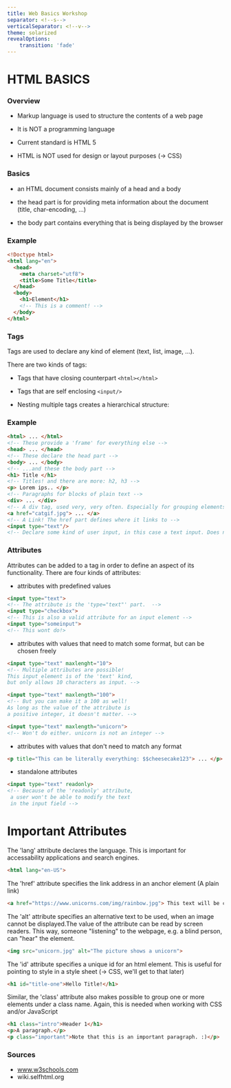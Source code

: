 ```yaml
---
title: Web Basics Workshop
separator: <!--s-->
verticalSeparator: <!--v-->
theme: solarized
revealOptions:
    transition: 'fade'
---
```


# HTML BASICS

<!--s-->

### Overview

* Markup language is used to structure the contents of a web page
<!-- .element: class="fragment" data-fragment-index="1" -->

*  It is NOT a programming language
<!-- .element: class="fragment" data-fragment-index="2" -->

* Current standard is HTML 5
<!-- .element: class="fragment" data-fragment-index="3" -->

* HTML is NOT used for design or layout purposes (-> CSS)
<!-- .element: class="fragment" data-fragment-index="4" -->

<!--s-->

### Basics

* an HTML document consists mainly of a head and a body
<!-- .element: class="fragment" data-fragment-index="1" -->
* the head part is for providing meta information about the document (title, char-encoding, ...)
<!-- .element: class="fragment" data-fragment-index="2" -->
* the body part contains everything that is being displayed by the browser
<!-- .element: class="fragment" data-fragment-index="3" -->

<!--s-->

### Example

```html
<!Doctype html>
<html lang="en">
  <head>
    <meta charset="utf8">
    <title>Some Title</title>
  </head>
  <body>
    <h1>Element</h1>
    <!-- This is a comment! -->
  </body>
</html>
```

<!--s-->

### Tags

Tags are used to declare any kind of element (text, list, image, ...).
<!-- .element: class="fragment" data-fragment-index="1" -->
There are two kinds of tags:
<!-- .element: class="fragment" data-fragment-index="2" -->
* Tags that have closing counterpart <!-- .element: class="fragment" data-fragment-index="3" --> `<html></html>`
<!-- .element: class="fragment" data-fragment-index="4" -->
* Tags that are self enclosing <!-- .element: class="fragment" data-fragment-index="5" --> `<input/>`
<!-- .element: class="fragment" data-fragment-index="6" -->
* Nesting multiple tags creates a hierarchical structure:
<!-- .element: class="fragment" data-fragment-index="7" -->

<!--s-->

### Example

```html
<html> ... </html> 
<!-- These provide a 'frame' for everything else -->
<head> ... </head> 
<!-- These declare the head part -->
<body> ... </body> 
<!-- ...and these the body part -->
<h1> Title </h1> 
<!-- Titles! and there are more: h2, h3 -->
<p> Lorem ips.. </p> 
<!-- Paragraphs for blocks of plain text -->
<div> ... </div> 
<!-- A div tag, used very, very often. Especially for grouping elements -->
<a href="catgif.jpg"> ... </a> 
<!-- A Link! The href part defines where it links to -->
<input type="text"/> 
<!-- Declare some kind of user input, in this case a text input. Does not have a closing tag! -->
 ```

 <!--s-->

### Attributes

Attributes can be added to a tag in order to define an aspect of its functionality. There are four kinds of attributes:
 <!-- .element: class="fragment" data-fragment-index="1" -->

<!--s-->

* attributes with predefined values


```html
<input type="text"> 
<!-- The attribute is the 'type="text"' part.  -->
<input type="checkbox"> 
<!-- This is also a valid attribute for an input element -->
<input type="someinput"> 
<!-- This wont do!>
```

<!--s-->

* attributes with values that need to match some format, but can be chosen freely

```html
<input type="text" maxlenght="10"> 
<!-- Multiple attributes are possible! 
This input element is of the 'text' kind,
but only allows 10 characters as input. -->
```
<!--v-->

```html
<input type="text" maxlength="100"> 
<!-- But you can make it a 100 as well! 
As long as the value of the attribute is 
a positive integer, it doesn't matter. -->
```

<!--v-->

```html
<input type="text" maxlength="unicorn"> 
<!-- Won't do either. unicorn is not an integer -->
```

<!--s-->

* attributes with values that don't need to match any format

```html
<p title="This can be literally everything: $$cheesecake123"> ... </p>
```

<!--s-->

* standalone attributes

```html
<input type="text" readonly> 
<!-- Because of the 'readonly' attribute,
 a user won't be able to modify the text 
 in the input field -->
```

<!--s-->

# Important Attributes

<!--s-->

The 'lang' attribute declares the language. This is important for accessability applications and search engines.
```html
<html lang="en-US">
```

<!--s-->

The 'href' attribute specifies the link address in an anchor element (A plain link)
```html
<a href="https://www.unicorns.com/img/rainbow.jpg"> This text will be clickable! </a>
```

<!--s-->

The 'alt' attribute specifies an alternative text to be used, when an image cannot be displayed.The value of the attribute can be read by screen readers. This way, someone "listening" to the webpage, e.g. a blind person, can "hear" the element.
```html
<img src="unicorn.jpg" alt="The picture shows a unicorn">
```

<!--s-->

The 'id' attribute specifies a unique id for an html element. This is useful for pointing to style in a style sheet (-> CSS, we'll get to that later)
```html
<h1 id="title-one">Hello Title!</h1>
```

<!--s-->

Similar, the 'class' attribute also makes possible to group one or more elements under a class name. Again, this is needed when working with CSS and/or JavaScript
```html
<h1 class="intro">Header 1</h1>
<p>A paragraph.</p>
<p class="important">Note that this is an important paragraph. :)</p>
```

<!--s-->

### Sources
* www.w3schools.com
* wiki.selfhtml.org
